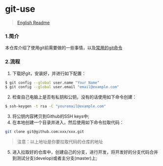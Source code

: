 # git-use
> [English Readme](https://github.com/lixilin123/git-use/tree/master)
### 1.简介
本仓库介绍了使用git前需要做的一些事情，以及[常用的git命令](https://github.com/lixilin123/git-use/blob/master/git-command.txt)
### 2.流程
1. 下载好git，安装好，并进行如下配置：
``` bash
$ git config --global user.name "Your Name"
$ git config --global user.email "email@example.com"
```		
2. 检查自己电脑上是否有私钥和公钥，没有的话使用如下命令创建：
``` bash
$ ssh-keygen -t rsa -C "youremail@example.com"
```
3. 将公钥内容拷贝到Github的SSH keys中;
4. 在本地创建一个目录并进入，然后使用如下命令拉取代码：
``` bash
git clone git@github.com:xxx/xxx.git
```
> 注意：以上地址是你要拉取代码的仓库的地址

5. 进入拉取好的仓库中，创建自己的分支，进行开发，将开发好的分支代码合并到测试分支(develop)或者主分支(master)上;
